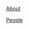 <html>
<body>

<p><a href="/about">About</a></p>
<p><a href="/people">People</a></p>

</body>
</html>